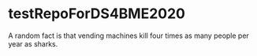 # testRepoForDS4BME2020

A random fact is that vending machines kill four times as many people per year as sharks.
